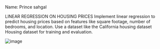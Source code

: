 Name: Prince sahgal



LINEAR REGRESSION ON HOUSING PRICES
Implement linear regression to predict housing prices based on features like
square footage, number of bedrooms, and location. Use a dataset like the
California housing dataset Housing dataset for training and evaluation.

![image](https://github.com/user-attachments/assets/676f0a60-6b44-4a13-b400-900f9e58763a)
